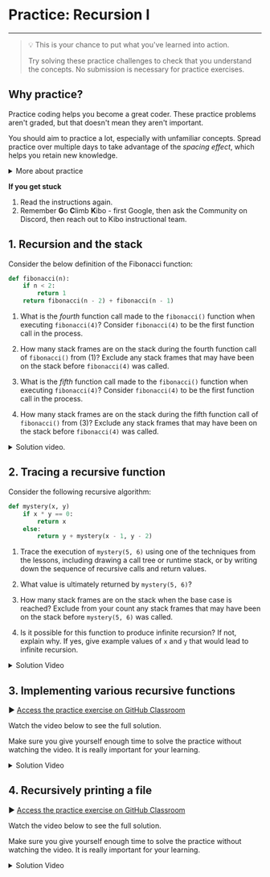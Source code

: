 # Practice: Recursion I

---

> 💡 This is your chance to put what you've learned into action.
>
> Try solving these practice challenges to check that you understand the concepts.
> No submission is necessary for practice exercises.

## Why practice?

Practice coding helps you become a great coder. These practice problems aren't
graded, but that doesn't mean they aren't important.

You should aim to practice a lot, especially with unfamiliar concepts. Spread practice over multiple days to take advantage of the _spacing effect_, which helps you retain new knowledge.

<details><summary>More about practice</summary>

Practice helps you understand what you know, and what you don't know. It can be easy to trick yourself into thinking you understand something when you
do not -- or that you don't understand when you do. Practicing by writing code
or debugging code will help you find out what you really understand, and where
you are still confused.

Practice helps build confidence in your coding. The more programs you write, and
the more problems you solve, the more you learn that you are a capable coder and
problem-solver.

Practice doesn't always feel good - sometimes you'll be stumped! But, practice
shouldn't feel super frustrating either. If you find yourself getting angry at
yourself or the code, it's a good time to take a break and ask for help.

The **solutions** to each challenge are available, and you can view a video of the solution below each challenge.

* Try to go through the whole challenge without using the solution.
* If you can’t do the challenge without looking the solution, it means you don’t understand the material well enough yet.
* Try the next practice challenges without looking at the solution. If you need more practice challenges, reach out on Discord.

</details>

<aside>

**If you get stuck**
1. Read the instructions again.
2. Remember **G**o **C**limb **K**ibo - first Google, then ask the Community on Discord, then reach out to Kibo instructional team.

</aside>

## 1. Recursion and the stack

Consider the below definition of the Fibonacci function:

```python
def fibonacci(n):
    if n < 2:
        return 1
    return fibonacci(n - 2) + fibonacci(n - 1)
```

1. What is the *fourth* function call made to the `fibonacci()` function when executing `fibonacci(4)`? Consider `fibonacci(4)` to be the first function call in the process.

2. How many stack frames are on the stack during the fourth function call of `fibonacci()` from (1)? Exclude any stack frames that may have been on the stack before `fibonacci(4)` was called.

3. What is the *fifth* function call made to the `fibonacci()` function when executing `fibonacci(4)`? Consider `fibonacci(4)` to be the first function call in the process.

4. How many stack frames are on the stack during the fifth function call of `fibonacci()` from (3)? Exclude any stack frames that may have been on the stack before `fibonacci(4)` was called.

<details><summary>Solution video.</summary>

> VIDEO. Solution video.

</details>

## 2. Tracing a recursive function

Consider the following recursive algorithm:

```python
def mystery(x, y)
    if x * y == 0:
        return x
    else:
        return y + mystery(x - 1, y - 2)
```

1. Trace the execution of `mystery(5, 6)` using one of the techniques from the lessons, including drawing a call tree or runtime stack, or by writing down the sequence of recursive calls and return values.

2. What value is ultimately returned by `mystery(5, 6)`?

3. How many stack frames are on the stack when the base case is reached? Exclude from your count any stack frames that may have been on the stack before `mystery(5, 6)` was called.

4. Is it possible for this function to produce infinite recursion? If not, explain why. If yes, give example values of `x` and `y` that would lead to infinite recursion.

<details><summary>Solution Video</summary>

> VIDEO. Solution video.

</details>

## 3. Implementing various recursive functions

▶️ [Access the practice exercise on GitHub Classroom](https://classroom.github.com/a/FEDpOlIQ)

Watch the video below to see the full solution.

Make sure you give yourself enough time to solve the practice without watching the video. It is really important for your learning.

<details><summary>Solution Video</summary>

> VIDEO. Solution video.

</details>

## 4. Recursively printing a file

▶️ [Access the practice exercise on GitHub Classroom](https://classroom.github.com/a/h5NW84O5)

Watch the video below to see the full solution.

Make sure you give yourself enough time to solve the practice without watching the video. It is really important for your learning.

<details><summary>Solution Video</summary>

> VIDEO. Solution video.

</details>
